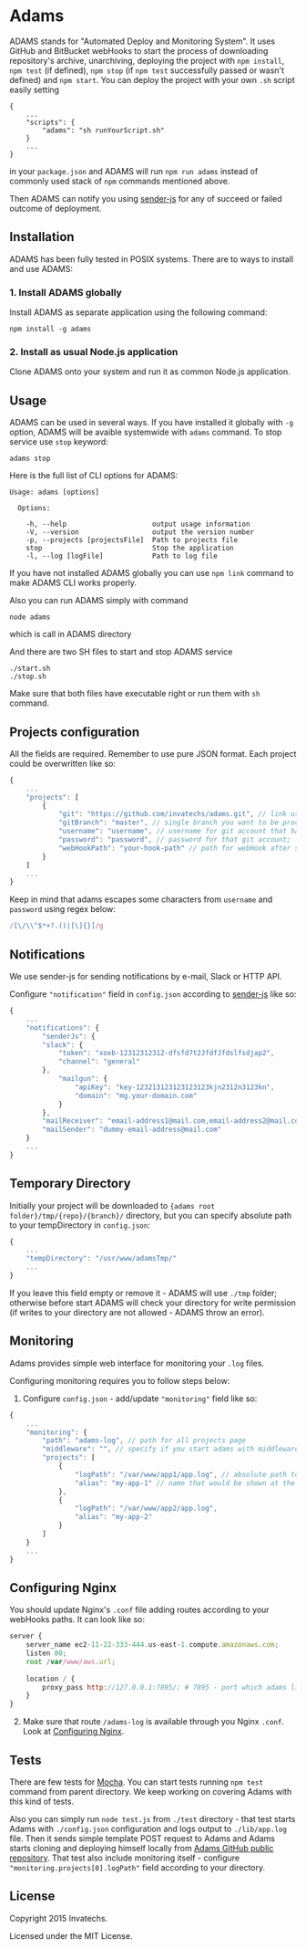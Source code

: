 # Adams
ADAMS stands for "Automated Deploy and Monitoring System". 
It uses GitHub and BitBucket webHooks to start the process of downloading repository's archive, 
unarchiving, deploying the project with `npm install`, `npm test` (if defined),
`npm stop` (if `npm test` successfully passed or wasn't defined) and `npm start`. 
You can deploy the project with your own `.sh` script easily setting 
```
{
    ...
    "scripts": {
        "adams": "sh runYourScript.sh"
    }
    ...
}
``` 
in your `package.json` and ADAMS will run `npm run adams` instead of commonly used stack of `npm` commands mentioned above. 

Then ADAMS can notify you using [sender-js](https://www.npmjs.com/package/sender-js) for any of succeed or failed outcome of deployment.



## Installation
ADAMS has been fully tested in POSIX systems. There are to ways to install and use ADAMS:
### 1. Install ADAMS globally
Install ADAMS as separate application using the following command:
```
npm install -g adams
```

### 2. Install as usual Node.js application
Clone ADAMS onto your system and run it as common Node.js application.

## Usage
ADAMS can be used in several ways. If you have installed it globally with `-g` option, 
ADAMS will be avaible systemwide with `adams` command. To stop service use `stop` keyword:
```
adams stop
```

Here is the full list of CLI options for ADAMS:
```
Usage: adams [options]

  Options:

    -h, --help                     output usage information
    -V, --version                  output the version number
    -p, --projects [projectsFile]  Path to projects file
    stop                           Stop the application
    -l, --log [logFile]            Path to log file
```

If you have not installed ADAMS globally you can use `npm link` command to make ADAMS CLI works properly.

Also you can run ADAMS simply with command
```
node adams
```
which is call in ADAMS directory

And there are two SH files to start and stop ADAMS service
```
./start.sh
./stop.sh
```
Make sure that both files have executable right or run them with `sh` command.


## Projects configuration

All the fields are required. Remember to use pure JSON format. Each project could be overwritten like so:

```js
{
    ...
    "projects": [
        {
            "git": "https://github.com/invatechs/adams.git", // link used for clone project;
            "gitBranch": "master", // single branch you want to be proceeded;
            "username": "username", // username for git account that have at least read rights for git repository; you can specify empty username and password if current git account is publick; 
            "password": "password", // password for that git account;
            "webHookPath": "your-hook-path" // path for webHook after server DNS address, for example: you have your server running on `http://ec2-11-22-333-444.us-west-1.compute.amazonaws.com`, so you can create webHook `http://ec2-11-22-333-444.us-west-1.compute.amazonaws.com/your-hook-path`;
        }
    ]
    ...
}
```

Keep in mind that adams escapes some characters from `username` and `password` using regex below:

```js
/[\/\\^$*+?.()|[\]{}]/g
```

## Notifications

We use sender-js for sending notifications by e-mail, Slack or HTTP API.

Configure `"notification"` field in `config.json` according to [sender-js](https://www.npmjs.com/package/sender-js) like so:

```js
{
    ...
    "notifications": {
        "senderJs": {
        "slack": {
            "token": "xoxb-12312312312-dfsfd7t2JfdfJfdslfsdjap2",
            "channel": "general"
        },
            "mailgun": {
                "apiKey": "key-123213123123123123kjn2312n3123kn",
                "domain": "mg.your-domain.com"
            }
        },
        "mailReceiver": "email-address1@mail.com,email-address2@mail.com",
        "mailSender": "dummy-email-address@mail.com"
    }
    ...
}
```


## Temporary Directory

Initially your project will be downloaded to `{adams root folder}/tmp/{repo}/{branch}/` directory, but 
you can specify absolute path to your tempDirectory in `config.json`:

```js
{
    ...
    "tempDirectory": "/usr/www/adamsTmp/"
    ...
}
```
If you leave this field empty or remove it - ADAMS will use `./tmp` folder; otherwise before start 
ADAMS will check your directory for write permission (if writes to your directory are not allowed - 
ADAMS throw an error).


## Monitoring

Adams provides simple web interface for monitoring your `.log` files.

Configuring monitoring requires you to follow steps below:

1) Configure `config.json` - add/update `"monitoring"` field like so:
```js
{
    ...
    "monitoring": {
        "path": "adams-log", // path for all projects page
        "middleware": "", // specify if you start adams with middleware path; otherwise leave it empty
        "projects": [
            {
                "logPath": "/var/www/app1/app.log", // absolute path to the .log file
                "alias": "my-app-1" // name that would be shown at the all projects page
            },
            {
                "logPath": "/var/www/app2/app.log",
                "alias": "my-app-2"
            }
        ]
    }
    ...
}
```




## <a name="configuring-nginx"></a>Configuring Nginx

You should update Nginx's `.conf` file adding routes according to your webHooks paths. It can look like so:
                                                                          
```js
server {
    server_name ec2-11-22-333-444.us-east-1.compute.amazonaws.com;
    listen 80;
    root /var/www/aws.url;
        
    location / {
        proxy_pass http://127.0.0.1:7895/; # 7895 - port which adams listens
    }
}
```
 

2) Make sure that route `/adams-log` is available through you Nginx `.conf`. Look at [Configuring Nginx](#configuring-nginx).


## Tests
 
There are few tests for [Mocha](http://mochajs.org). 
You can start tests running `npm test` command from parent directory. 
We keep working on covering Adams with this kind of tests.

Also you can simply run `node test.js` from `./test` directory - that test starts Adams 
with `./config.json` configuration and logs output to `./lib/app.log` file. 
Then it sends simple template POST request to Adams and Adams starts cloning and 
deploying himself locally from [Adams GitHub public repository](https://github.com/invatechs/adams).
That test also include monitoring itself - configure `"monitoring.projects[0].logPath"` field 
according to your directory. 


## License
Copyright 2015 Invatechs.

Licensed under the MIT License.
